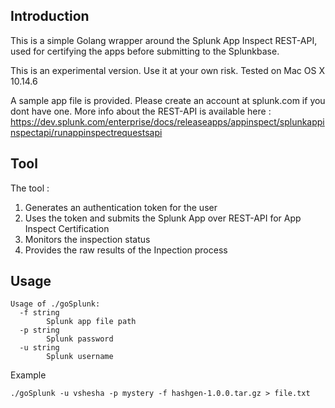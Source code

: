 ## Introduction

This is a simple Golang wrapper around the Splunk App Inspect REST-API, used for certifying the apps before submitting to the Splunkbase. 

This is an experimental version. Use it at your own risk. Tested on Mac OS X 10.14.6

A sample app file is provided. Please create an account at splunk.com if you dont have one. More info about the REST-API is available here : https://dev.splunk.com/enterprise/docs/releaseapps/appinspect/splunkappinspectapi/runappinspectrequestsapi

## Tool

The tool :
1) Generates an authentication token for the user
2) Uses the token and submits the Splunk App over REST-API for App Inspect Certification
3) Monitors the inspection status
4) Provides the raw results of the Inpection process

## Usage

```~/throw/goSplunk $ ./goSplunk -h
Usage of ./goSplunk:
  -f string
    	Splunk app file path
  -p string
    	Splunk password
  -u string
    	Splunk username
 ```
 
Example

```
./goSplunk -u vshesha -p mystery -f hashgen-1.0.0.tar.gz > file.txt
```
